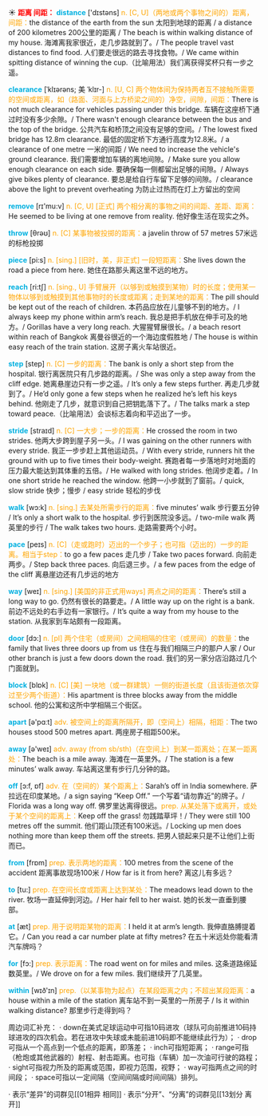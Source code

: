☀ <font color="red">**距离 间距：**</font>
<font color="sky blue">**distance**</font> ['dɪstəns] 
<font color="orange">n. [C, U]（两地或两个事物之间的）距离，间距：</font>the distance of the earth from the sun 太阳到地球的距离 / a distance of 200 kilometres 200公里的距离 / The beach is within walking distance of my house. 海滩离我家很近，走几步路就到了。/ The people travel vast distances to find food. 人们要走很远的路去寻找食物。/ We came within spitting distance of winning the cup.（比喻用法）我们离获得奖杯只有一步之遥。
           
<font color="sky blue">**clearance**</font> [ˈklɪərəns; 美 ˈklɪr-]
<font color="orange">n. [U, C] 两个物体间为保持两者互不接触所需要的空间或距离，如（路面、河面与上方桥梁之间的）净空，间隙，间距：</font>There is not much clearance for vehicles passing under this bridge. 车辆在这座桥下通过时没有多少余隙。/ There wasn't enough clearance between the bus and the top of the bridge. 公共汽车和桥顶之间没有足够的空间。/ The lowest fixed bridge has 12.8m clearance. 最低的固定桥下方通行高度为12.8米。/ a clearance of one metre 一米的间距 / We need to increase the vehicle's ground clearance. 我们需要增加车辆的离地间隙。/ Make sure you allow enough clearance on each side. 要确保每一侧都留出足够的间隙。/ Always give bikes plenty of clearance. 要总是给自行车留下足够的间隙。/ clearance above the light to prevent overheating 为防止过热而在灯上方留出的空间

<font color="sky blue">**remove**</font> [rɪ'mu:v] 
<font color="orange">n. [C, U] [正式] 两个相分离的事物之间的间距、差距、距离：</font>He seemed to be living at one remove from reality. 他好像生活在现实之外。

<font color="sky blue">**throw**</font> [θrəʊ] 
<font color="orange">n. [C] 某事物被投掷的距离：</font>a javelin throw of 57 metres 57米远的标枪投掷

<font color="sky blue">**piece**</font> [pi:s] 
<font color="orange">n. [sing.] [旧时，美，非正式] 一段短距离：</font>She lives down the road a piece from here. 她住在路那头离这里不远的地方。

<font color="sky blue">**reach**</font> [ri:tʃ] 
<font color="orange">n. [sing., U] 手臂展开（以够到或触摸到某物）时的长度；使用某一物体以够到或触摸到其他事物时的长度或距离；走到某地的距离：</font>The pill should be kept out of the reach of children. 本药品应放在儿童够不到的地方。/ I always keep my phone within arm’s reach. 我总是把手机放在伸手可及的地方。/ Gorillas have a very long reach. 大猩猩臂展很长。/ a beach resort within reach of Bangkok 离曼谷很近的一个海边度假胜地 / The house is within easy reach of the train station. 这房子离火车站很近。

<font color="sky blue">**step**</font> [step] 
<font color="orange">n. [C] 一步的距离：</font>The bank is only a short step from the hospital. 银行离医院只有几步路的距离。/ She was only a step away from the cliff edge. 她离悬崖边只有一步之遥。/ It’s only a few steps further. 再走几步就到了。/ He’d only gone a few steps when he realized he’s left his keys behind. 他刚走了几步，就意识到自己把钥匙落下了。/ The talks mark a step toward peace.（比喻用法）会谈标志着向和平迈出了一步。
           
<font color="sky blue">**stride**</font> [straɪd]
<font color="orange">n. [C] 一大步；一步的距离：</font>He crossed the room in two strides. 他两大步跨到屋子另一头。/ I was gaining on the other runners with every stride. 我正一步步赶上其他运动员。/ With every stride, runners hit the ground with up to five times their body-weight. 赛跑者每一步落地时对地面的压力最大能达到其体重的五倍。/ He walked with long strides. 他阔步走着。/ In one short stride he reached the window. 他跨一小步就到了窗前。/ quick, slow stride 快步；慢步 / easy stride 轻松的步伐

<font color="sky blue">**walk**</font> [wɔ:k] 
<font color="orange">n. [sing.] 去某处所需步行的距离：</font>five minutes’ walk 步行要五分钟 / It’s only a short walk to the hospital. 步行到医院没多远。/ two-mile walk 两英里的步行 / The walk takes two hours. 走路需要两个小时。

<font color="sky blue">**pace**</font> [peɪs] 
<font color="orange">n. [C]（走或跑时）迈出的一个步子；也可指（迈出的）一步的距离。相当于step：</font>to go a few paces 走几步 / Take two paces forward. 向前走两步。/ Step back three paces. 向后退三步。/ a few paces from the edge of the cliff 离悬崖边还有几步远的地方

<font color="sky blue">**way**</font> [weɪ] 
<font color="orange">n. [sing.] [美国的非正式用ways] 两点之间的距离：</font>There’s still a long way to go. 仍然有很长的路要走。/ A little way up on the right is a bank. 前边不远处的右手边有一家银行。/ It’s quite a way from my house to the station. 从我家到车站颇有一段距离。

<font color="sky blue">**door**</font> [dɔ:] 
<font color="orange">n. [pl] 两个住宅（或房间）之间相隔的住宅（或房间）的数量：</font>the family that lives three doors up from us 住在与我们相隔三户的那户人家 / Our other branch is just a few doors down the road. 我们的另一家分店沿路过几个门面就到。

<font color="sky blue">**block**</font> [blɒk] 
<font color="orange">n. [C] [美] 一块地（或一群建筑）一侧的街道长度（且该街道依次穿过至少两个街道）：</font>His apartment is three blocks away from the middle school. 他的公寓和这所中学相隔三个街区。

<font color="sky blue">**apart**</font> [ə'pɑːt] 
<font color="orange">adv. 被空间上的距离所隔开，即（空间上）相隔，相距：</font>The two houses stood 500 metres apart. 两座房子相距500米。

<font color="sky blue">**away**</font> [ə'weɪ] 
<font color="orange">adv. away (from sb/sth)（在空间上）到某一距离处；在某一距离处：</font>The beach is a mile away. 海滩在一英里外。/ The station is a few minutes’ walk away. 车站离这里有步行几分钟的路。

<font color="sky blue">**off**</font> [ɔ:f, ɒf] 
<font color="orange">adv. 在（空间的）某个距离上：</font>Sarah’s off in India somewhere. 萨拉远在印度某地。/ a sign saying “Keep Off.” 一个写着“请勿靠近”的牌子。/ Florida was a long way off. 佛罗里达离得很远。<font color="orange">prep. 从某处落下或离开，或处于某个空间的距离上：</font>Keep off the grass! 勿践踏草坪！/ They were still 100 metres off the summit. 他们距山顶还有100米远。/ Locking up men does nothing more than keep them off the streets. 把男人锁起来只是不让他们上街而已。

<font color="sky blue">**from**</font> [frɒm] 
<font color="orange">prep. 表示两地的距离：</font>100 metres from the scene of the accident 距离事故现场100米 / How far is it from here? 离这儿有多远？

<font color="sky blue">**to**</font> [tu:] 
<font color="orange">prep. 在空间长度或距离上达到某处：</font>The meadows lead down to the river. 牧场一直延伸到河边。/ Her hair fell to her waist. 她的长发一直垂到腰部。

<font color="sky blue">**at**</font> [æt] 
<font color="orange">prep. 用于说明距某物的距离：</font>I held it at arm’s length. 我伸直胳膊提着它。/ Can you read a car number plate at fifty metres? 在五十米远处你能看清汽车牌吗？

<font color="sky blue">**for**</font> [fɔ:] 
<font color="orange">prep. 表示距离：</font>The road went on for miles and miles. 这条道路绵延数英里。/ We drove on for a few miles. 我们继续开了几英里。

<font color="sky blue">**within**</font> [wɪð'ɪn] 
<font color="orange">prep.（以某事物为起点）在某段距离之内；不超出某段距离：</font>a house within a mile of the station 离车站不到一英里的一所房子 / Is it within walking distance? 那里步行走得到吗？

周边词汇补充：
· down在美式足球运动中可指10码进攻（球队可向前推进10码持球进攻的四次机会。若在进攻中失球或未能前进10码即不能继续此行为）；
· drop可指从一个高点到一个低点的距离，即落差；
· inch可指短距离；
· range可指（枪炮或其他武器的）射程、射击距离。也可指（车辆）加一次油可行驶的路程；
· sight可指视力所及的距离或范围，即视力范围，视野；
· way可指两点之间的时间段；
· space可指以一定间隔（空间间隔或时间间隔）排列。

· 表示“差异”的词群见[[01相异 相同]]
· 表示“分开”、“分离”的词群见[[13划分 离开]]
